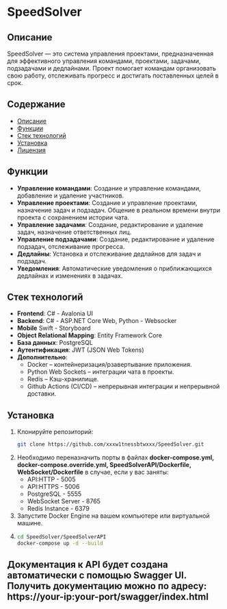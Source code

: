 # SpeedSolver

## Описание

SpeedSolver — это система управления проектами, предназначенная для эффективного управления командами, проектами, задачами, подзадачами и дедлайнами. Проект помогает командам организовать свою работу, отслеживать прогресс и достигать поставленных целей в срок.

## Содержание

- [Описание](#описание)
- [Функции](#функции)
- [Стек технологий](#стек-технологий)
- [Установка](#установка)
- [Лицензия](#лицензия)

## Функции

- **Управление командами**: Создание и управление командами, добавление и удаление участников.
- **Управление проектами**: Создание и управление проектами, назначение задач и подзадач. Общение в реальном времени внутри проекта с сохранением истории чата.
- **Управление задачами**: Создание, редактирование и удаление задач, назначение ответственных лиц.
- **Управление подзадачами**: Создание, редактирование и удаление подзадач, отслеживание прогресса.
- **Дедлайны**: Установка и отслеживание дедлайнов для задач и подзадач.
- **Уведомления**: Автоматические уведомления о приближающихся дедлайнах и изменениях в задачах.

## Стек технологий

- **Frontend**: C# - Avalonia UI
- **Backend**: С# - ASP.NET Core Web, Python - Websocker
- **Mobile** Swift - Storyboard
- **Object Relational Mapping**: Entity Framework Core
- **База данных**: PostgreSQL
- **Аутентификация**: JWT (JSON Web Tokens)
- **Дополнительно**:
   - Docker – контейнеризация/рзавертывание приложения.
   - Python Web Sockets – интеграции чата в проекты.
   - Redis – Кэш-хранилище.
   - Github Actions (CI/CD) – непрерывная интеграции и непрерывной доставки.

## Установка

1. Клонируйте репозиторий:
   ```bash
   git clone https://github.com/xxxw1tnessbtwxxx/SpeedSolver.git

2. Необходимо переназначить порты в файлах **docker-compose.yml, docker-compose.override.yml, SpeedSolverAPI/Dockerfile, WebSocket/Dockerfile** в случае, если у вас заняты:
   - API:HTTP - 5005
   - API:HTTPS - 5006
   - PostgreSQL - 5555
   - WebSocket Server - 8765
   - Redis Instance - 6379
4. Запустите Docker Engine на вашем компьютере или виртуальной машине.
5. ```bash
   cd SpeedSolver/SpeedSolverAPI 
   docker-compose up -d --build

## Документация к API будет создана автоматически с помощью Swagger UI. Получить документацию можно по адресу: https://your-ip:your-port/swagger/index.html
